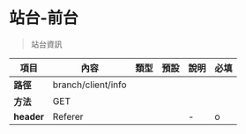 # 站台-前台

> 站台資訊

| 項目         | 內容                         | 類型         | 預設         | 說明                  | 必填  |
|-------------|-----------------------------|--------------|--------------|---------------------|-------|
| <b>路徑</b>  |branch/client/info         |              |              |                     |      |
| <b>方法</b>  | GET                        |              |              |                     |      |
| <b>header</b>|Referer     |              |              |          -          |      o|

